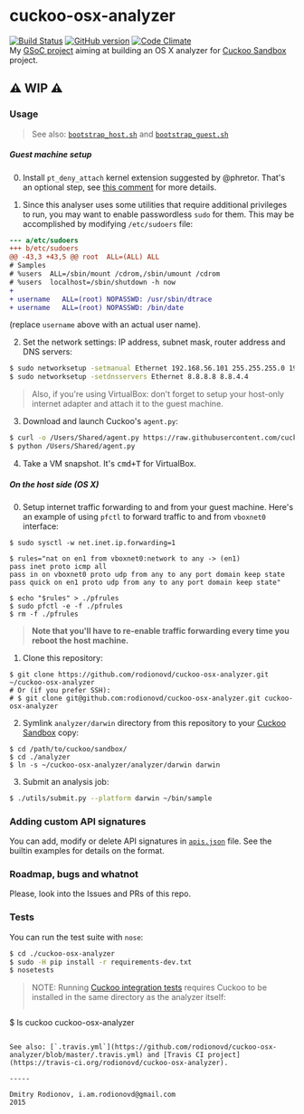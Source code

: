 # cuckoo-osx-analyzer
[![Build Status](https://travis-ci.org/rodionovd/cuckoo-osx-analyzer.svg?branch=master)](https://travis-ci.org/rodionovd/cuckoo-osx-analyzer) [![GitHub version](https://badge.fury.io/gh/rodionovd%2Fcuckoo-osx-analyzer.svg)](http://badge.fury.io/gh/rodionovd%2Fcuckoo-osx-analyzer) [![Code Climate](https://codeclimate.com/github/rodionovd/cuckoo-osx-analyzer/badges/gpa.svg)](https://codeclimate.com/github/rodionovd/cuckoo-osx-analyzer)    
My [GSoC project](http://www.google-melange.com/gsoc/project/details/google/gsoc2015/rodionovd/5649050225344512) aiming at building an OS X analyzer for [Cuckoo Sandbox](http://www.cuckoosandbox.org/) project.  

:warning: **WIP** :warning:  
----

### Usage

> See also: [`bootstrap_host.sh`](./scripts/bootstrap_host.sh) and [`bootstrap_guest.sh`](./scripts/bootstrap_guest.sh)

##### Guest machine setup

 0. Install `pt_deny_attach` kernel extension suggested by @phretor. That's an optional step, see [this comment](https://github.com/rodionovd/cuckoo-osx-analyzer/issues/6#issuecomment-101322097) for more details.

 1. Since this analyser uses some utilities that require additional privileges to run, you may want to enable passwordless `sudo` for them. This may be accomplished by modifying `/etc/sudoers` file:  

  ```diff
--- a/etc/sudoers
+++ b/etc/sudoers
@@ -43,3 +43,5 @@ root  ALL=(ALL) ALL
 # Samples
 # %users  ALL=/sbin/mount /cdrom,/sbin/umount /cdrom
 # %users  localhost=/sbin/shutdown -h now
+
+ username   ALL=(root) NOPASSWD: /usr/sbin/dtrace
+ username   ALL=(root) NOPASSWD: /bin/date
  ```
  (replace `username` above with an actual user name).  

 2. Set the network settings: IP address, subnet mask, router address and DNS servers:  
  ```bash
  $ sudo networksetup -setmanual Ethernet 192.168.56.101 255.255.255.0 192.168.56.1
  $ sudo networksetup -setdnsservers Ethernet 8.8.8.8 8.8.4.4
  ```

 > Also, if you're using VirtualBox: don't forget to setup your host-only internet adapter and attach it to the guest machine.

 3. Download and launch Cuckoo's `agent.py`:  

  ```bash
$ curl -o /Users/Shared/agent.py https://raw.githubusercontent.com/cuckoobox/cuckoo/master/agent/agent.py
$ python /Users/Shared/agent.py
  ```

 4. Take a VM snapshot. It's <kbd>cmd+T</kbd> for VirtualBox.

##### On the host side (OS X)

 0. Setup internet traffic forwarding to and from your guest machine. Here's an example of using `pfctl` to forward traffic to and from `vboxnet0` interface:

  ```shell
  $ sudo sysctl -w net.inet.ip.forwarding=1

  $ rules="nat on en1 from vboxnet0:network to any -> (en1)
  pass inet proto icmp all
  pass in on vboxnet0 proto udp from any to any port domain keep state
  pass quick on en1 proto udp from any to any port domain keep state"

  $ echo "$rules" > ./pfrules
  $ sudo pfctl -e -f ./pfrules
  $ rm -f ./pfrules
  ```

  > **Note that you'll have to re-enable traffic forwarding every time you reboot the host machine.**  

 1. Clone this repository:  

  ```shell
$ git clone https://github.com/rodionovd/cuckoo-osx-analyzer.git ~/cuckoo-osx-analyzer
# Or (if you prefer SSH):
# $ git clone git@github.com:rodionovd/cuckoo-osx-analyzer.git cuckoo-osx-analyzer
  ```

 2. Symlink `analyzer/darwin` directory from this repository to your [Cuckoo Sandbox](https://github.com/cuckoobox/cuckoo/) copy:

  ```shell
$ cd /path/to/cuckoo/sandbox/
$ cd ./analyzer
$ ln -s ~/cuckoo-osx-analyzer/analyzer/darwin darwin

  ```

 3. Submit an analysis job:

  ```bash
$ ./utils/submit.py --platform darwin ~/bin/sample
  ```

### Adding custom API signatures
You can add, modify or delete API signatures in [`apis.json`](https://github.com/rodionovd/cuckoo-osx-analyzer/blob/master/analyzer/darwin/lib/core/data/apis.json) file. See the builtin examples for details on the format.

### Roadmap, bugs and whatnot  

Please, look into the Issues and PRs of this repo.

### Tests

You can run the test suite with `nose`:  

```bash
$ cd ./cuckoo-osx-analyzer
$ sudo -H pip install -r requirements-dev.txt
$ nosetests
```

> NOTE: Running [Cuckoo integration tests](https://github.com/rodionovd/cuckoo-osx-analyzer/blob/master/tests/test_cuckoo.py) requires Cuckoo to be installed in the same directory as the analyzer itself:
> ```
$ ls
cuckoo cuckoo-osx-analyzer
```

See also: [`.travis.yml`](https://github.com/rodionovd/cuckoo-osx-analyzer/blob/master/.travis.yml) and [Travis CI project](https://travis-ci.org/rodionovd/cuckoo-osx-analyzer).

-----

Dmitry Rodionov, i.am.rodionovd@gmail.com  
2015
